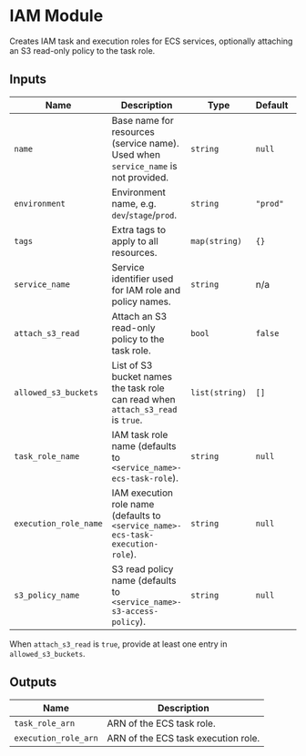 # IAM Module

Creates IAM task and execution roles for ECS services, optionally attaching an S3 read-only policy to the task role.

## Inputs

| Name | Description | Type | Default | Required |
|------|-------------|------|---------|----------|
| `name` | Base name for resources (service name). Used when `service_name` is not provided. | `string` | `null` | conditionally |
| `environment` | Environment name, e.g. `dev`/`stage`/`prod`. | `string` | `"prod"` | no |
| `tags` | Extra tags to apply to all resources. | `map(string)` | `{}` | no |
| `service_name` | Service identifier used for IAM role and policy names. | `string` | n/a | yes |
| `attach_s3_read` | Attach an S3 read-only policy to the task role. | `bool` | `false` | no |
| `allowed_s3_buckets` | List of S3 bucket names the task role can read when `attach_s3_read` is `true`. | `list(string)` | `[]` | no |
| `task_role_name` | IAM task role name (defaults to `<service_name>-ecs-task-role`). | `string` | `null` | no |
| `execution_role_name` | IAM execution role name (defaults to `<service_name>-ecs-task-execution-role`). | `string` | `null` | no |
| `s3_policy_name` | S3 read policy name (defaults to `<service_name>-s3-access-policy`). | `string` | `null` | no |

When `attach_s3_read` is `true`, provide at least one entry in `allowed_s3_buckets`.

## Outputs

| Name | Description |
|------|-------------|
| `task_role_arn` | ARN of the ECS task role. |
| `execution_role_arn` | ARN of the ECS task execution role. |
